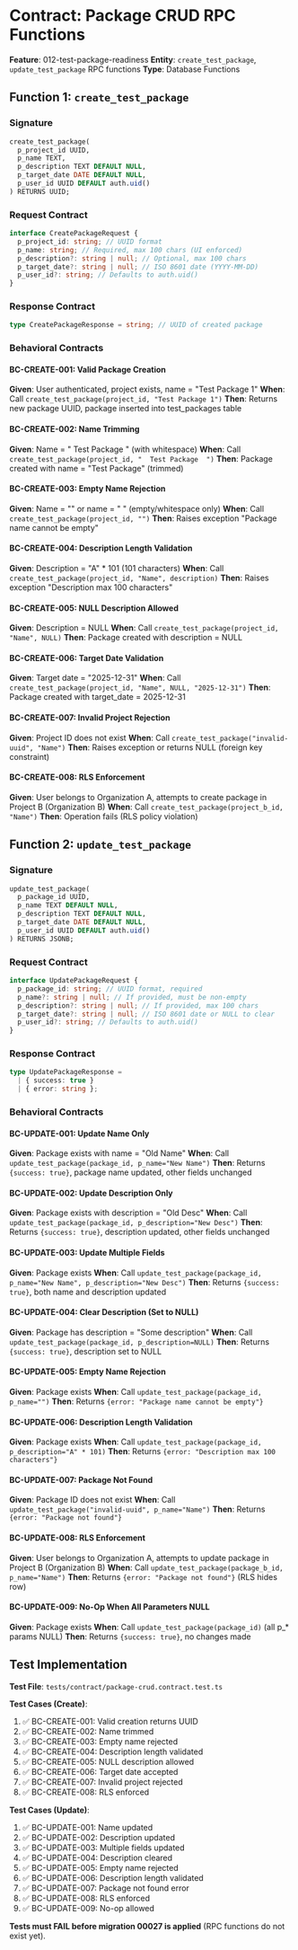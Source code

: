 # Contract: Package CRUD RPC Functions

**Feature**: 012-test-package-readiness
**Entity**: `create_test_package`, `update_test_package` RPC functions
**Type**: Database Functions

## Function 1: `create_test_package`

### Signature
```sql
create_test_package(
  p_project_id UUID,
  p_name TEXT,
  p_description TEXT DEFAULT NULL,
  p_target_date DATE DEFAULT NULL,
  p_user_id UUID DEFAULT auth.uid()
) RETURNS UUID;
```

### Request Contract
```typescript
interface CreatePackageRequest {
  p_project_id: string; // UUID format
  p_name: string; // Required, max 100 chars (UI enforced)
  p_description?: string | null; // Optional, max 100 chars
  p_target_date?: string | null; // ISO 8601 date (YYYY-MM-DD)
  p_user_id?: string; // Defaults to auth.uid()
}
```

### Response Contract
```typescript
type CreatePackageResponse = string; // UUID of created package
```

### Behavioral Contracts

#### BC-CREATE-001: Valid Package Creation
**Given**: User authenticated, project exists, name = "Test Package 1"
**When**: Call `create_test_package(project_id, "Test Package 1")`
**Then**: Returns new package UUID, package inserted into test_packages table

#### BC-CREATE-002: Name Trimming
**Given**: Name = "  Test Package  " (with whitespace)
**When**: Call `create_test_package(project_id, "  Test Package  ")`
**Then**: Package created with name = "Test Package" (trimmed)

#### BC-CREATE-003: Empty Name Rejection
**Given**: Name = "" or name = "   " (empty/whitespace only)
**When**: Call `create_test_package(project_id, "")`
**Then**: Raises exception "Package name cannot be empty"

#### BC-CREATE-004: Description Length Validation
**Given**: Description = "A" * 101 (101 characters)
**When**: Call `create_test_package(project_id, "Name", description)`
**Then**: Raises exception "Description max 100 characters"

#### BC-CREATE-005: NULL Description Allowed
**Given**: Description = NULL
**When**: Call `create_test_package(project_id, "Name", NULL)`
**Then**: Package created with description = NULL

#### BC-CREATE-006: Target Date Validation
**Given**: Target date = "2025-12-31"
**When**: Call `create_test_package(project_id, "Name", NULL, "2025-12-31")`
**Then**: Package created with target_date = 2025-12-31

#### BC-CREATE-007: Invalid Project Rejection
**Given**: Project ID does not exist
**When**: Call `create_test_package("invalid-uuid", "Name")`
**Then**: Raises exception or returns NULL (foreign key constraint)

#### BC-CREATE-008: RLS Enforcement
**Given**: User belongs to Organization A, attempts to create package in Project B (Organization B)
**When**: Call `create_test_package(project_b_id, "Name")`
**Then**: Operation fails (RLS policy violation)

## Function 2: `update_test_package`

### Signature
```sql
update_test_package(
  p_package_id UUID,
  p_name TEXT DEFAULT NULL,
  p_description TEXT DEFAULT NULL,
  p_target_date DATE DEFAULT NULL,
  p_user_id UUID DEFAULT auth.uid()
) RETURNS JSONB;
```

### Request Contract
```typescript
interface UpdatePackageRequest {
  p_package_id: string; // UUID format, required
  p_name?: string | null; // If provided, must be non-empty
  p_description?: string | null; // If provided, max 100 chars
  p_target_date?: string | null; // ISO 8601 date or NULL to clear
  p_user_id?: string; // Defaults to auth.uid()
}
```

### Response Contract
```typescript
type UpdatePackageResponse =
  | { success: true }
  | { error: string };
```

### Behavioral Contracts

#### BC-UPDATE-001: Update Name Only
**Given**: Package exists with name = "Old Name"
**When**: Call `update_test_package(package_id, p_name="New Name")`
**Then**: Returns `{success: true}`, package name updated, other fields unchanged

#### BC-UPDATE-002: Update Description Only
**Given**: Package exists with description = "Old Desc"
**When**: Call `update_test_package(package_id, p_description="New Desc")`
**Then**: Returns `{success: true}`, description updated, other fields unchanged

#### BC-UPDATE-003: Update Multiple Fields
**Given**: Package exists
**When**: Call `update_test_package(package_id, p_name="New Name", p_description="New Desc")`
**Then**: Returns `{success: true}`, both name and description updated

#### BC-UPDATE-004: Clear Description (Set to NULL)
**Given**: Package has description = "Some description"
**When**: Call `update_test_package(package_id, p_description=NULL)`
**Then**: Returns `{success: true}`, description set to NULL

#### BC-UPDATE-005: Empty Name Rejection
**Given**: Package exists
**When**: Call `update_test_package(package_id, p_name="")`
**Then**: Returns `{error: "Package name cannot be empty"}`

#### BC-UPDATE-006: Description Length Validation
**Given**: Package exists
**When**: Call `update_test_package(package_id, p_description="A" * 101)`
**Then**: Returns `{error: "Description max 100 characters"}`

#### BC-UPDATE-007: Package Not Found
**Given**: Package ID does not exist
**When**: Call `update_test_package("invalid-uuid", p_name="Name")`
**Then**: Returns `{error: "Package not found"}`

#### BC-UPDATE-008: RLS Enforcement
**Given**: User belongs to Organization A, attempts to update package in Project B (Organization B)
**When**: Call `update_test_package(package_b_id, p_name="Name")`
**Then**: Returns `{error: "Package not found"}` (RLS hides row)

#### BC-UPDATE-009: No-Op When All Parameters NULL
**Given**: Package exists
**When**: Call `update_test_package(package_id)` (all p_* params NULL)
**Then**: Returns `{success: true}`, no changes made

## Test Implementation

**Test File**: `tests/contract/package-crud.contract.test.ts`

**Test Cases (Create)**:
1. ✅ BC-CREATE-001: Valid creation returns UUID
2. ✅ BC-CREATE-002: Name trimmed
3. ✅ BC-CREATE-003: Empty name rejected
4. ✅ BC-CREATE-004: Description length validated
5. ✅ BC-CREATE-005: NULL description allowed
6. ✅ BC-CREATE-006: Target date accepted
7. ✅ BC-CREATE-007: Invalid project rejected
8. ✅ BC-CREATE-008: RLS enforced

**Test Cases (Update)**:
1. ✅ BC-UPDATE-001: Name updated
2. ✅ BC-UPDATE-002: Description updated
3. ✅ BC-UPDATE-003: Multiple fields updated
4. ✅ BC-UPDATE-004: Description cleared
5. ✅ BC-UPDATE-005: Empty name rejected
6. ✅ BC-UPDATE-006: Description length validated
7. ✅ BC-UPDATE-007: Package not found error
8. ✅ BC-UPDATE-008: RLS enforced
9. ✅ BC-UPDATE-009: No-op allowed

**Tests must FAIL before migration 00027 is applied** (RPC functions do not exist yet).
